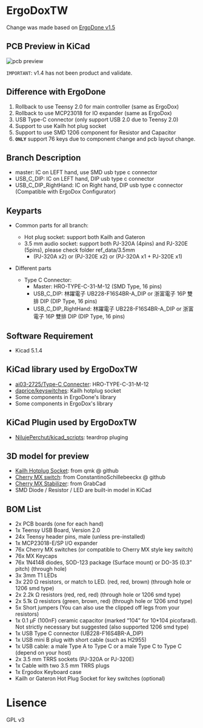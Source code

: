 # ErgoDoxTW
Change was made based on [ErgoDone v1.5](https://github.com/ktec-hq/ErgoDone/commit/091d1d12327a9dc95b3b4be09c8e6d85ce0d4d30)  

## PCB Preview in KiCad
![pcb preview](https://raw.githubusercontent.com/Keyman-Taiwan/ErgoDoneTW/master/pcb_preview.png)

`IMPORTANT`: v1.4 has not been product and validate.

## Difference with ErgoDone
1. Rollback to use Teensy 2.0 for main controller (same as ErgoDox)
2. Rollback to use MCP23018 for IO expander (same as ErgoDox)
3. USB Type-C connector (only support USB 2.0 due to Teensy 2.0)
4. Support to use Kailh hot plug socket
5. Support to use SMD 1206 component for Resistor and Capacitor
6. **`ONLY`** support 76 keys due to component change and pcb layout change.

## Branch Description
* master: IC on LEFT hand, use SMD usb type c connector
* USB_C_DIP: IC on LEFT hand, DIP usb type c connector
* USB_C_DIP_RightHand: IC on Right hand, DIP usb type c connector (Compatible with ErgoDox Configurator)

## Keyparts
* Common parts for all branch:
  * Hot plug socket: support both Kailh and Gateron 
  * 3.5 mm audio socket: support both PJ-320A (4pins) and PJ-320E (5pins), please check folder ref_data/3.5mm
    * (PJ-320A x2) or (PJ-320E x2) or (PJ-320A x1 + PJ-320E x1)

* Different parts
  * Type C Connector:
    * Master: HRO-TYPE-C-31-M-12 (SMD Type, 16 pins)
    * USB_C_DIP: 林躍電子 UB228-F16S4BR-A_DIP or 浙富電子 16P 雙排 DIP (DIP Type, 16 pins)
    * USB_C_DIP_RightHand: 林躍電子 UB228-F16S4BR-A_DIP or 浙富電子 16P 雙排 DIP (DIP Type, 16 pins)

## Software Requirement
* Kicad 5.1.4

## KiCad library used by ErgoDoxTW
* [ai03-2725/Type-C Connecter](https://github.com/ai03-2725/Type-C.pretty): HRO-TYPE-C-31-M-12
* [daprice/keyswitches](https://github.com/daprice/keyswitches.pretty): Kailh hotplug socket
* Some components in ErgoDone's library
* Some components in ErgoDox's library

## KiCad Plugin used by ErgoDoxTW
* [NilujePerchut/kicad_scripts](https://github.com/NilujePerchut/kicad_scripts): teardrop pluging

## 3D model for preview
* [Kailh Hotplug Socket](https://github.com/qmk/qmk_hardware/tree/master/components): from qmk @ github
* [Cherry MX switch](https://github.com/ConstantinoSchillebeeckx/cherry-mx-switch): from ConstantinoSchillebeeckx @ github
* [Cherry MX Stabilizer](https://grabcad.com/library/cherry-mx-stabilizer-mx-1): from GrabCad
* SMD Diode / Resistor / LED are built-in model in KiCad

## BOM List
* 2x PCB boards (one for each hand)
* 1x Teensy USB Board, Version 2.0
* 24x Teensy header pins, male (unless pre-installed)
* 1x MCP23018-E/SP I/O expander
* 76x Cherry MX switches (or compatible to Cherry MX style key switch)
* 76x MX Keycaps
* 76x 1N4148 diodes, SOD-123 package (Surface mount) or DO-35 (0.3” pitch) (through hole)
* 3x 3mm T1 LEDs
* 3x 220 Ω resistors, or match to LED. (red, red, brown) (through hole or 1206 smd type)
* 2x 2.2k Ω resistors (red, red, red) (through hole or 1206 smd type)
* 2x 5.1k Ω resistors (green, brown, red) (through hole or 1206 smd type)
* 5x Short jumpers (You can also use the clipped off legs from your resistors)
* 1x 0.1 μF (100nF) ceramic capacitor (marked “104” for 10*104 picofarad). Not strictly necessary but suggested (also supported 1206 smd type)
* 1x USB Type C connector (UB228-F16S4BR-A_DIP)
* 1x USB mini B plug with short cable (such as H2955)
* 1x USB cable: a male Type A to Type C or a male Type C to Type C (depend on your host)
* 2x 3.5 mm TRRS sockets (PJ-320A or PJ-320E)
* 1x Cable with two 3.5 mm TRRS plugs
* 1x Ergodox Keyboard case
* Kailh or Gateron Hot Plug Socket for key switches (optional)

# Lisence
GPL v3
